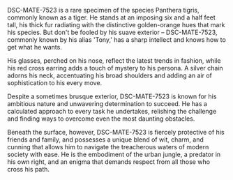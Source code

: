 DSC-MATE-7523 is a rare specimen of the species Panthera tigris, commonly known as a tiger. He stands at an imposing six and a half feet tall, his thick fur radiating with the distinctive golden-orange hues that mark his species. But don't be fooled by his suave exterior – DSC-MATE-7523, commonly known by his alias 'Tony,' has a sharp intellect and knows how to get what he wants.

His glasses, perched on his nose, reflect the latest trends in fashion, while his red cross earring adds a touch of mystery to his persona. A silver chain adorns his neck, accentuating his broad shoulders and adding an air of sophistication to his every move.

Despite a sometimes brusque exterior, DSC-MATE-7523 is known for his ambitious nature and unwavering determination to succeed. He has a calculated approach to every task he undertakes, relishing the challenge and finding ways to overcome even the most daunting obstacles.

Beneath the surface, however, DSC-MATE-7523 is fiercely protective of his friends and family, and possesses a unique blend of wit, charm, and cunning that allows him to navigate the treacherous waters of modern society with ease. He is the embodiment of the urban jungle, a predator in his own right, and an enigma that demands respect from all those who cross his path.